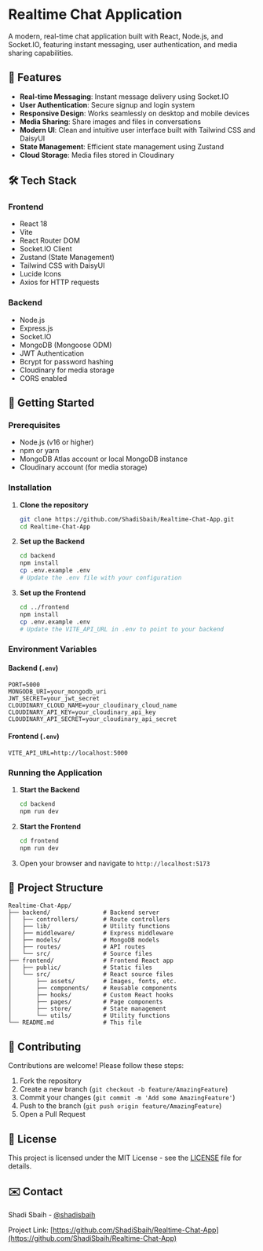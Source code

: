 # Realtime Chat Application

A modern, real-time chat application built with React, Node.js, and Socket.IO, featuring instant messaging, user authentication, and media sharing capabilities.

## 🌟 Features

- **Real-time Messaging**: Instant message delivery using Socket.IO
- **User Authentication**: Secure signup and login system
- **Responsive Design**: Works seamlessly on desktop and mobile devices
- **Media Sharing**: Share images and files in conversations
- **Modern UI**: Clean and intuitive user interface built with Tailwind CSS and DaisyUI
- **State Management**: Efficient state management using Zustand
- **Cloud Storage**: Media files stored in Cloudinary

## 🛠️ Tech Stack

### Frontend
- React 18
- Vite
- React Router DOM
- Socket.IO Client
- Zustand (State Management)
- Tailwind CSS with DaisyUI
- Lucide Icons
- Axios for HTTP requests

### Backend
- Node.js
- Express.js
- Socket.IO
- MongoDB (Mongoose ODM)
- JWT Authentication
- Bcrypt for password hashing
- Cloudinary for media storage
- CORS enabled

## 🚀 Getting Started

### Prerequisites

- Node.js (v16 or higher)
- npm or yarn
- MongoDB Atlas account or local MongoDB instance
- Cloudinary account (for media storage)

### Installation

1. **Clone the repository**
   ```bash
   git clone https://github.com/ShadiSbaih/Realtime-Chat-App.git
   cd Realtime-Chat-App
   ```

2. **Set up the Backend**
   ```bash
   cd backend
   npm install
   cp .env.example .env
   # Update the .env file with your configuration
   ```

3. **Set up the Frontend**
   ```bash
   cd ../frontend
   npm install
   cp .env.example .env
   # Update the VITE_API_URL in .env to point to your backend
   ```

### Environment Variables

#### Backend (`.env`)
```
PORT=5000
MONGODB_URI=your_mongodb_uri
JWT_SECRET=your_jwt_secret
CLOUDINARY_CLOUD_NAME=your_cloudinary_cloud_name
CLOUDINARY_API_KEY=your_cloudinary_api_key
CLOUDINARY_API_SECRET=your_cloudinary_api_secret
```

#### Frontend (`.env`)
```
VITE_API_URL=http://localhost:5000
```

### Running the Application

1. **Start the Backend**
   ```bash
   cd backend
   npm run dev
   ```

2. **Start the Frontend**
   ```bash
   cd frontend
   npm run dev
   ```

3. Open your browser and navigate to `http://localhost:5173`

## 📁 Project Structure

```
Realtime-Chat-App/
├── backend/               # Backend server
│   ├── controllers/       # Route controllers
│   ├── lib/               # Utility functions
│   ├── middleware/        # Express middleware
│   ├── models/            # MongoDB models
│   ├── routes/            # API routes
│   └── src/               # Source files
├── frontend/              # Frontend React app
│   ├── public/            # Static files
│   └── src/               # React source files
│       ├── assets/        # Images, fonts, etc.
│       ├── components/    # Reusable components
│       ├── hooks/         # Custom React hooks
│       ├── pages/         # Page components
│       ├── store/         # State management
│       └── utils/         # Utility functions
└── README.md              # This file
```

## 🤝 Contributing

Contributions are welcome! Please follow these steps:

1. Fork the repository
2. Create a new branch (`git checkout -b feature/AmazingFeature`)
3. Commit your changes (`git commit -m 'Add some AmazingFeature'`)
4. Push to the branch (`git push origin feature/AmazingFeature`)
5. Open a Pull Request

## 📝 License

This project is licensed under the MIT License - see the [LICENSE](LICENSE) file for details.

## ✉️ Contact

Shadi Sbaih - [@shadisbaih](https://github.com/ShadiSbaih)

Project Link: [https://github.com/ShadiSbaih/Realtime-Chat-App](https://github.com/ShadiSbaih/Realtime-Chat-App)

